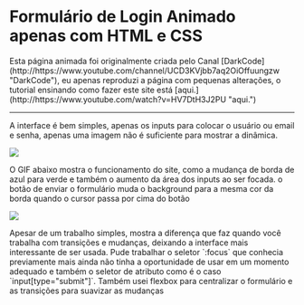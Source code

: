 # Formulário de Login Animado apenas com HTML e CSS

<p>
Esta página animada foi originalmente criada pelo Canal [DarkCode](http://https://www.youtube.com/channel/UCD3KVjbb7aq2OiOffuungzw "DarkCode"), eu apenas reproduzi a página com pequenas alterações, o tutorial ensinando como fazer este site está [aqui.](http://https://www.youtube.com/watch?v=HV7DtH3J2PU "aqui.")
</p>
<hr>
<p>
A interface é bem simples, apenas os inputs para colocar o usuário ou email e senha, apenas uma imagem não é suficiente para mostrar a dinâmica.
</p>
<img src="https://i.imgur.com/H7GLmph.jpg">

<p>
O GIF abaixo mostra o funcionamento do site, como a mudança de borda de azul para verde e também o aumento da área dos inputs ao ser focada. o botão de enviar o formulário muda o background para a mesma cor da borda quando o cursor passa por cima do botão
</p>

<img src="https://i.imgur.com/VMwdqIT.gif">
<p>
Apesar de um trabalho simples, mostra a diferença que faz quando você trabalha com transições e mudanças, deixando a interface mais interessante de ser usada. Pude trabalhar o seletor `:focus` que conhecia previamente mais ainda não tinha a oportunidade de usar em um momento adequado e também o seletor de atributo como é o caso `input[type="submit"]`. Também usei flexbox para centralizar o formulário e as transições para suavizar as mudanças
</p>
